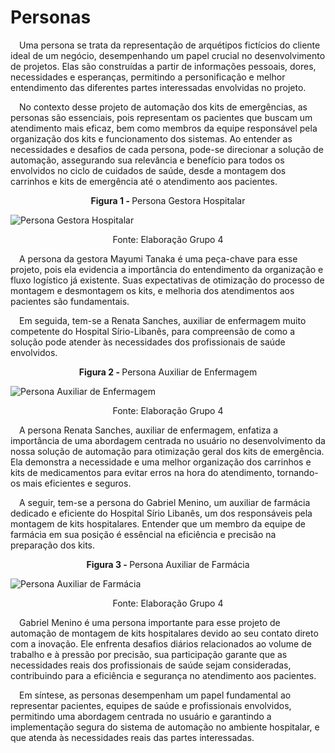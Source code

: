# Personas
&emsp;Uma persona se trata da representação de arquétipos fictícios do cliente ideal de um negócio, desempenhando um papel crucial no desenvolvimento de projetos. Elas são construídas a partir de informações pessoais, dores, necessidades e esperanças, permitindo a personificação e melhor entendimento das diferentes partes interessadas envolvidas no projeto. 

&emsp;No contexto desse projeto de automação dos kits de emergências, as personas são essenciais, pois representam os pacientes que buscam um atendimento mais eficaz, bem como membros da equipe responsável pela organização dos kits e funcionamento dos sistemas. Ao entender as necessidades e desafios de cada persona, pode-se direcionar a solução de automação, assegurando sua relevância e benefício para todos os envolvidos no ciclo de cuidados de saúde, desde a montagem dos carrinhos e kits de emergência até o atendimento aos pacientes. 

<p align="center"><b>Figura 1 - </b> Persona Gestora Hospitalar</p>

![Persona Gestora Hospitalar](/img/persona-mayumi.png)
<p align="center">Fonte: Elaboração Grupo 4</p>

&emsp;A persona da gestora Mayumi Tanaka é uma peça-chave para esse projeto, pois ela evidencia a importância do entendimento da organização e fluxo logístico já existente. Suas expectativas de otimização do processo de montagem e desmontagem os kits, e melhoria dos atendimentos aos pacientes são fundamentais.

&emsp;Em seguida, tem-se a Renata Sanches, auxiliar de enfermagem muito competente do Hospital Sírio-Libanês, para compreensão de como a solução pode atender às necessidades dos profissionais de saúde envolvidos.

<p align="center"><b>Figura 2 - </b> Persona Auxiliar de Enfermagem</p>

![Persona Auxiliar de Enfermagem](/img/persona-renata.png)
<p align="center">Fonte: Elaboração Grupo 4</p>

&emsp;A persona Renata Sanches, auxiliar de enfermagem, enfatiza a importância de uma abordagem centrada no usuário no desenvolvimento da nossa solução de automação para otimização geral dos kits de emergência. Ela demonstra a necessidade e uma melhor organização dos carrinhos e kits de medicamentos para evitar erros na hora do atendimento, tornando-os mais eficientes e seguros.

&emsp;A seguir, tem-se a persona do Gabriel Menino, um auxiliar de farmácia dedicado e eficiente do Hospital Sírio Libanês, um dos responsáveis pela montagem de kits hospitalares. Entender que um membro da equipe de farmácia em sua posição é essêncial na eficiência e precisão na preparação dos kits. 

<p align="center"><b>Figura 3 - </b> Persona Auxiliar de Farmácia</p>

![Persona Auxiliar de Farmácia](/img/persona-gabriel.png)
<p align="center">Fonte: Elaboração Grupo 4</p>

&emsp;Gabriel Menino é uma persona importante para esse projeto de automação de montagem de kits hospitalares devido ao seu contato direto com a inovação. Ele enfrenta desafios diários relacionados ao volume de trabalho e à pressão por precisão, sua participação garante que as necessidades reais dos profissionais de saúde sejam consideradas, contribuindo para a eficiência e segurança no atendimento aos pacientes.

&emsp;Em síntese, as personas desempenham um papel fundamental ao representar pacientes, equipes de saúde e profissionais envolvidos, permitindo uma abordagem centrada no usuário e garantindo a implementação segura do sistema de automação no ambiente hospitalar, e que atenda às necessidades reais das partes interessadas.

